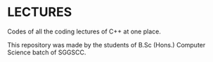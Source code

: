 # LECTURES
Codes of all the coding lectures of C++ at one place.

This repository was made by the students of B.Sc (Hons.) Computer Science batch of SGGSCC.
